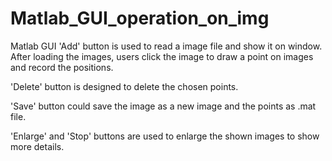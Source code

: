 # Matlab_GUI_operation_on_img
Matlab GUI
'Add' button is used to read a image file and show it on window. After loading the images, users click the image to draw a point on images and record the positions.

'Delete' button is designed to delete the chosen points.

'Save' button could save the image as a new image and the points as .mat file.

'Enlarge' and 'Stop' buttons are used to enlarge the shown images to show more details.
